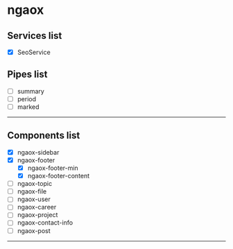 # ngaox
## Services list
- [x] SeoService
## Pipes list
- [ ] summary
- [ ] period
- [ ] marked
---
## Components list
- [x] ngaox-sidebar
- [x] ngaox-footer
  - [x] ngaox-footer-min
  - [x] ngaox-footer-content
- [ ] ngaox-topic
- [ ] ngaox-file
- [ ] ngaox-user
- [ ] ngaox-career
- [ ] ngaox-project
- [ ] ngaox-contact-info
- [ ] ngaox-post
---